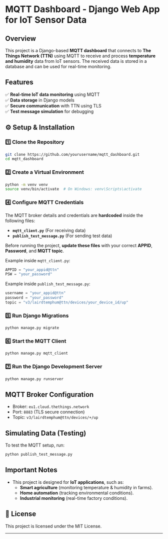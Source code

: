 # MQTT Dashboard - Django Web App for IoT Sensor Data  

## Overview  
This project is a Django-based **MQTT dashboard** that connects to **The Things Network (TTN)** using MQTT to receive and process **temperature and humidity** data from IoT sensors. The received data is stored in a database and can be used for real-time monitoring.  

## Features  
✅ **Real-time IoT data monitoring** using MQTT  
✅ **Data storage** in Django models  
✅ **Secure communication** with TTN using TLS  
✅ **Test message simulation** for debugging  

## ⚙️ Setup & Installation  

### **1️⃣ Clone the Repository**  
```bash
git clone https://github.com/yourusername/mqtt_dashboard.git
cd mqtt_dashboard
```

### **2️⃣ Create a Virtual Environment**  
```bash
python -m venv venv
source venv/bin/activate  # On Windows: venv\Scripts\activate
```

### **4️⃣ Configure MQTT Credentials**  
The MQTT broker details and credentials are **hardcoded** inside the following files:  
- **`mqtt_client.py`** (For receiving data)  
- **`publish_test_message.py`** (For sending test data)  

Before running the project, **update these files** with your correct **APPID**, **Password**, and **MQTT topic**.

Example inside `mqtt_client.py`:
```python
APPID = "your_appid@ttn"
PSW = "your_password"
```

Example inside `publish_test_message.py`:
```python
username = "your_appid@ttn"
password = "your_password"
topic = "v3/lairdtemphum@ttn/devices/your_device_id/up"
```

### **5️⃣ Run Django Migrations**  
```bash
python manage.py migrate
```

### **6️⃣ Start the MQTT Client**  
```bash
python manage.py mqtt_client
```

### **7️⃣ Run the Django Development Server**  
```bash
python manage.py runserver
```

## MQTT Broker Configuration  
- Broker: `eu1.cloud.thethings.network`  
- Port: `8883` (TLS secure connection)  
- Topic: `v3/lairdtemphum@ttn/devices/+/up`  

## Simulating Data (Testing)  
To test the MQTT setup, run:  
```bash
python publish_test_message.py
```

## Important Notes  
- This project is designed for **IoT applications**, such as:  
  - **Smart agriculture** (monitoring temperature & humidity in farms).  
  - **Home automation** (tracking environmental conditions).  
  - **Industrial monitoring** (real-time factory conditions).  

## 📝 License  
This project is licensed under the MIT License.  

---

